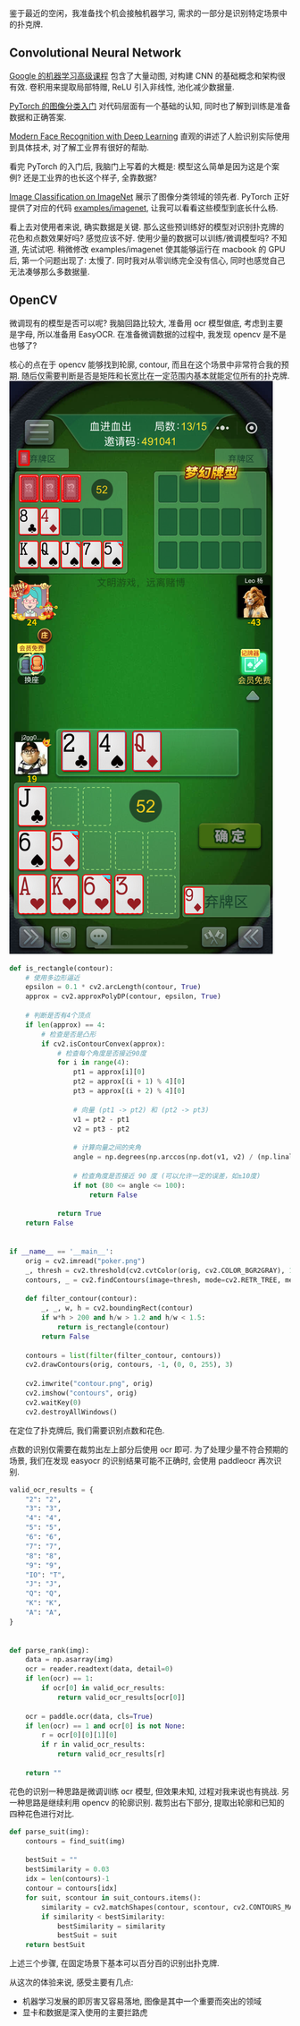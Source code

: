 鉴于最近的空闲，我准备找个机会接触机器学习,
需求的一部分是识别特定场景中的扑克牌.

## Convolutional Neural Network
[Google 的机器学习高级课程](https://developers.google.com/machine-learning/practica/image-classification/convolutional-neural-networks?hl=zh-cn) 包含了大量动图, 对构建 CNN 的基础概念和架构很有效. 卷积用来提取局部特赠, ReLU 引入非线性, 池化减少数据量.

[PyTorch 的图像分类入门](https://pytorch.org/tutorials/beginner/deep_learning_60min_blitz.html) 对代码层面有一个基础的认知,
同时也了解到训练是准备数据和正确答案.

[Modern Face Recognition with Deep Learning](https://medium.com/@ageitgey/machine-learning-is-fun-part-4-modern-face-recognition-with-deep-learning-c3cffc121d78) 直观的讲述了人脸识别实际使用到具体技术, 对了解工业界有很好的帮助.

看完 PyTorch 的入门后, 我脑门上写着的大概是: 模型这么简单是因为这是个案例? 还是工业界的也长这个样子, 全靠数据?

[Image Classification on ImageNet](https://paperswithcode.com/sota/image-classification-on-imagenet) 展示了图像分类领域的领先者.
PyTorch 正好提供了对应的代码 [examples/imagenet](https://github.com/pytorch/examples/tree/main/imagenet),
让我可以看看这些模型到底长什么杨.

看上去对使用者来说, 确实数据是关键.
那么这些预训练好的模型对识别扑克牌的花色和点数效果好吗? 感觉应该不好.
使用少量的数据可以训练/微调模型吗? 不知道, 先试试吧.
稍微修改 examples/imagenet 使其能够运行在 macbook 的 GPU 后, 第一个问题出现了: 太慢了.
同时我对从零训练完全没有信心, 同时也感觉自己无法凑够那么多数据量.

## OpenCV
微调现有的模型是否可以呢?
我脑回路比较大, 准备用 ocr 模型做底, 考虑到主要是字母, 所以准备用 EasyOCR.
在准备微调数据的过程中, 我发现 opencv 是不是也够了?

核心的点在于 opencv 能够找到轮廓, contour, 而且在这个场景中非常符合我的预期.
随后仅需要判断是否是矩阵和长宽比在一定范围内基本就能定位所有的扑克牌.
![contour.png](../examples/ml-poker/contour.png)
```py
def is_rectangle(contour):
    # 使用多边形逼近
    epsilon = 0.1 * cv2.arcLength(contour, True)
    approx = cv2.approxPolyDP(contour, epsilon, True)

    # 判断是否有4个顶点
    if len(approx) == 4:
        # 检查是否是凸形
        if cv2.isContourConvex(approx):
            # 检查每个角度是否接近90度
            for i in range(4):
                pt1 = approx[i][0]
                pt2 = approx[(i + 1) % 4][0]
                pt3 = approx[(i + 2) % 4][0]
                
                # 向量 (pt1 -> pt2) 和 (pt2 -> pt3)
                v1 = pt2 - pt1
                v2 = pt3 - pt2

                # 计算向量之间的夹角
                angle = np.degrees(np.arccos(np.dot(v1, v2) / (np.linalg.norm(v1) * np.linalg.norm(v2))))

                # 检查角度是否接近 90 度 (可以允许一定的误差，如±10度)
                if not (80 <= angle <= 100):
                    return False

            return True
    return False


if __name__ == '__main__':
    orig = cv2.imread("poker.png")
    _, thresh = cv2.threshold(cv2.cvtColor(orig, cv2.COLOR_BGR2GRAY), 150, 255, cv2.THRESH_BINARY)
    contours, _ = cv2.findContours(image=thresh, mode=cv2.RETR_TREE, method=cv2.CHAIN_APPROX_NONE)

    def filter_contour(contour):
        _, _, w, h = cv2.boundingRect(contour)
        if w*h > 200 and h/w > 1.2 and h/w < 1.5:
            return is_rectangle(contour)
        return False

    contours = list(filter(filter_contour, contours))
    cv2.drawContours(orig, contours, -1, (0, 0, 255), 3)

    cv2.imwrite("contour.png", orig)
    cv2.imshow("contours", orig)
    cv2.waitKey(0)
    cv2.destroyAllWindows()
```

在定位了扑克牌后, 我们需要识别点数和花色.

点数的识别仅需要在裁剪出左上部分后使用 ocr 即可.
为了处理少量不符合预期的场景, 我们在发现 easyocr 的识别结果可能不正确时,
会使用 paddleocr 再次识别.
```py
valid_ocr_results = {
    "2": "2",
    "3": "3",
    "4": "4",
    "5": "5",
    "6": "6",
    "7": "7",
    "8": "8",
    "9": "9",
    "IO": "T",
    "J": "J",
    "Q": "Q",
    "K": "K",
    "A": "A",
}


def parse_rank(img):
    data = np.asarray(img)
    ocr = reader.readtext(data, detail=0)
    if len(ocr) == 1:
        if ocr[0] in valid_ocr_results:
            return valid_ocr_results[ocr[0]]

    ocr = paddle.ocr(data, cls=True)
    if len(ocr) == 1 and ocr[0] is not None:
        r = ocr[0][0][1][0]
        if r in valid_ocr_results:
            return valid_ocr_results[r]

    return ""
```

花色的识别一种思路是微调训练 ocr 模型, 但效果未知, 过程对我来说也有挑战.
另一种思路是继续利用 opencv 的轮廓识别.
裁剪出右下部分, 提取出轮廓和已知的四种花色进行对比.
```py
def parse_suit(img):
    contours = find_suit(img)

    bestSuit = ""
    bestSimilarity = 0.03
    idx = len(contours)-1
    contour = contours[idx]
    for suit, scontour in suit_contours.items():
        similarity = cv2.matchShapes(contour, scontour, cv2.CONTOURS_MATCH_I1, 0)
        if similarity < bestSimilarity:
            bestSimilarity = similarity
            bestSuit = suit
    return bestSuit
```

上述三个步骤, 在固定场景下基本可以百分百的识别出扑克牌.

从这次的体验来说, 感受主要有几点:
- 机器学习发展的即厉害又容易落地, 图像是其中一个重要而突出的领域
- 显卡和数据是深入使用的主要拦路虎
